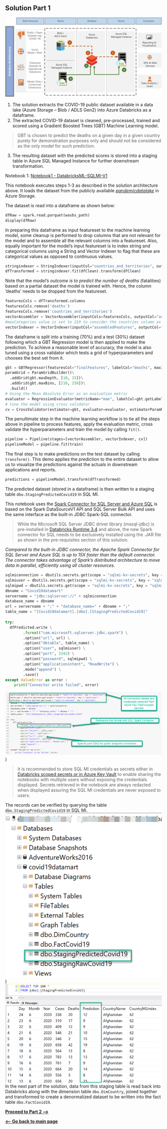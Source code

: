 ## Solution Part 1
![enter image description here](https://github.com/mokabiru/databricks-azuresql-samples/raw/master/Spark_SQL_Connector/AzureSQLMI/media/Solution%20Architecture%20Numbered%20.jpg)

1. The solution extracts the COVID-19 public dataset available in a data lake (Azure Storage – Blob / ADLS Gen2) into Azure Databricks as a dataframe.
2. The extracted COVID-19 dataset is cleaned, pre-processed, trained and scored using a Gradient Boosted Trees (GBT) Machine Learning model.
> GBT is chosen to predict the deaths on a given day in a given country
> purely for demonstration purposes only and should not be considered as
> the only model for such prediction.
3. The resulting dataset with the predicted scores is stored into a staging table in Azure SQL Managed Instance for further downstream transformation.

Notebook 1: [Notebook1 - DatabricksML-SQLMI-V1](https://github.com/mokabiru/databricks-azuresql-samples/blob/master/Spark_SQL_Connector/AzureSQLMI/DatabricksNotebooks/Notebook1%20-%20DatabricksML-SQLMI-V1.ipynb)

This notebook executes steps 1-3 as described in the solution architecture above. It loads the dataset from the publicly available _[pandemicdatalake](https://azure.microsoft.com/en-au/services/open-datasets/catalog/ecdc-covid-19-cases/)_ in Azure Storage.

The dataset is read into a dataframe as shown below:
```python
dfRaw = spark.read.parquet(wasbs_path)
display(dfRaw)
```
In preparing this dataframe as input featureset to the machine learning model, some cleanup is performed to drop columns that are not relevant for the model and to assemble all the relevant columns into a featureset. Also, equally important for the model’s input featureset is to index string and categorical columns using a String and Vector Indexer to flag that these are categorical values as opposed to continuous values.
```python
stringindexer = StringIndexer(inputCol="countries_and_territories", outputCol="countries_index")
dfTransformed = stringindexer.fit(dfClean).transform(dfClean)
```
Note that the *model’s outcome is to predict the number of deaths* (fatalities) based on a partial dataset the model is trained with. Hence, the column ‘deaths’ needs to be dropped from the featureset.
```python
featuresCols = dfTransformed.columns
featuresCols.remove('deaths')
featuresCols.remove('countries_and_territories')
vectorAssembler = VectorAssembler(inputCols=featuresCols, outputCol="assembledFeatures", handleInvalid="skip")
#maxCategories value is set to 210 to consider the countries column as a category (there are roughly 210 countries in the dataset)
vectorIndexer = VectorIndexer(inputCol="assembledFeatures", outputCol="finalFeatures", maxCategories=210)
```
The dataframe is split into a training (70%) and a test (30%) dataset following which a GBT Regression model is then applied to make the prediction. To achieve a reasonable level of accuracy, the model is also tuned using a cross validator which tests a grid of hyperparameters and chooses the best set from it.
```python
gbt = GBTRegressor(featuresCol="finalFeatures", labelCol="deaths", maxIter=10)
paramGrid = ParamGridBuilder()\
  .addGrid(gbt.maxDepth, [10, 15])\
  .addGrid(gbt.maxBins, [210, 250])\
  .build()
# Using the Mean Absolute Error as an evaluation metric
evaluator = RegressionEvaluator(metricName="mae", labelCol=gbt.getLabelCol(), predictionCol=gbt.getPredictionCol())
# tune the model using cross validator
cv = CrossValidator(estimator=gbt, evaluator=evaluator, estimatorParamMaps=paramGrid)
```
The penultimate step in the machine learning workflow is to tie all the steps above in pipeline to process features, apply the evaluation metric, cross validate the hyperparameters and train the model by calling `fit()`.
```python
pipeline = Pipeline(stages=[vectorAssembler, vectorIndexer, cv])
pipelineModel = pipeline.fit(train)
```
The final step is to make predictions on the test dataset by calling `transform()`. This demo applies the prediction to the entire dataset to allow us to visualize the predictions against the actuals in downstream applications and reports.
```python
predictions = pipelineModel.transform(dfTransformed)
```
The predicted dataset (stored in a dataframe) is then written to a staging table `dbo.StagingPredictedCovid19` in SQL MI.<BR>

This notebook uses the [Spark Connector for SQL Server and Azure SQL](https://cloudblogs.microsoft.com/sqlserver/2020/06/22/apache-spark-connector-for-sql-server-and-azure-sql-is-now-open-source/)  is based on the Spark DataSourceV1 API and SQL Server Bulk API and  uses the same interface as the built-in JDBC Spark-SQL connector.

> While the Microsoft SQL Server JDBC driver library (mssql-jdbc) is pre-installed in [Databricks Runtime 3.4](https://docs.microsoft.com/en-us/azure/databricks/release-notes/runtime/3.4#pre-installed-java-and-scala-libraries-scala-210-cluster-version) and above, the new Spark connector for SQL needs to be exclusively installed using the .JAR file as shown in the pre-requisites section of this solution.

*Compared to the built-in JDBC connector, the Apache Spark Connector for SQL Server and Azure SQL is up to 15X faster than the default connector. The connector takes advantage of Spark’s distributed architecture to move data in parallel, efficiently using all cluster resources.*
```python
sqlmiconnection = dbutils.secrets.get(scope = "sqlmi-kv-secrets", key = "sqlmiconn")
sqlmiuser = dbutils.secrets.get(scope = "sqlmi-kv-secrets", key = "sqlmiuser")
sqlmipwd = dbutils.secrets.get(scope = "sqlmi-kv-secrets", key = "sqlmipwd")
dbname = "Covid19datamart"
servername = "jdbc:sqlserver://" + sqlmiconnection
database_name = dbname
url = servername + ";" + "database_name=" + dbname + ";"
table_name = "[Covid19datamart].[dbo].[StagingPredictedCovid19]"

try:
  dfPredicted.write \
        .format("com.microsoft.sqlserver.jdbc.spark") \
        .option("url", url) \
        .option("dbtable", table_name) \
        .option("user", sqlmiuser) \
        .option("port", 3342) \
        .option("password", sqlmipwd) \
        .option("applicationintent", "ReadWrite") \
        .mode("append") \
        .save()
except ValueError as error :
    print("Connector write failed", error)
```

![enter image description here](https://github.com/mokabiru/databricks-azuresql-samples/raw/master/Spark_SQL_Connector/AzureSQLMI/media/notebook1-writetoMI.png))

> It is recommended to store SQL MI credentials as secrets either in [Databricks scoped secrets or in Azure Key Vault](https://docs.microsoft.com/en-us/azure/databricks/security/secrets/secret-scopes) to enable sharing the notebooks with multiple users without exposing the credentials displayed. Secrets retrieved in the notebook are always redacted when displayed assuring the SQL MI credentials are
> never exposed to users.

The records can be verified by querying the table `dbo.StagingPredictedCovid19` in SQL MI.
![enter image description here](https://github.com/mokabiru/databricks-azuresql-samples/raw/master/Spark_SQL_Connector/AzureSQLMI/media/SQLMInotebook1screenshot.png))
![enter image description here](https://github.com/mokabiru/databricks-azuresql-samples/raw/master/Spark_SQL_Connector/AzureSQLMI/media/stagingtableresults.png)
In the next part of the solution, data from this staging table is read back into Databricks along with the dimension table `dbo.DimCountry`, joined together and transformed to create a denormalized dataset to be written into the fact table `dbo.FactCovid19`.

[**Proceed to Part 2 -->**](https://github.com/mokabiru/databricks-azuresql-samples/blob/master/Spark_SQL_Connector/AzureSQLMI/Part2_README.md)

[**<-- Go back to main page**](https://github.com/mokabiru/databricks-azuresql-samples/tree/master/Spark_SQL_Connector/AzureSQLMI)
